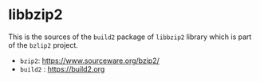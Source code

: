 # libbzip2

This is the sources of the `build2` package of `libbzip2` library which is part of the `bzlip2` project.

 - `bzip2`: https://www.sourceware.org/bzip2/
 - `build2` : https://build2.org
